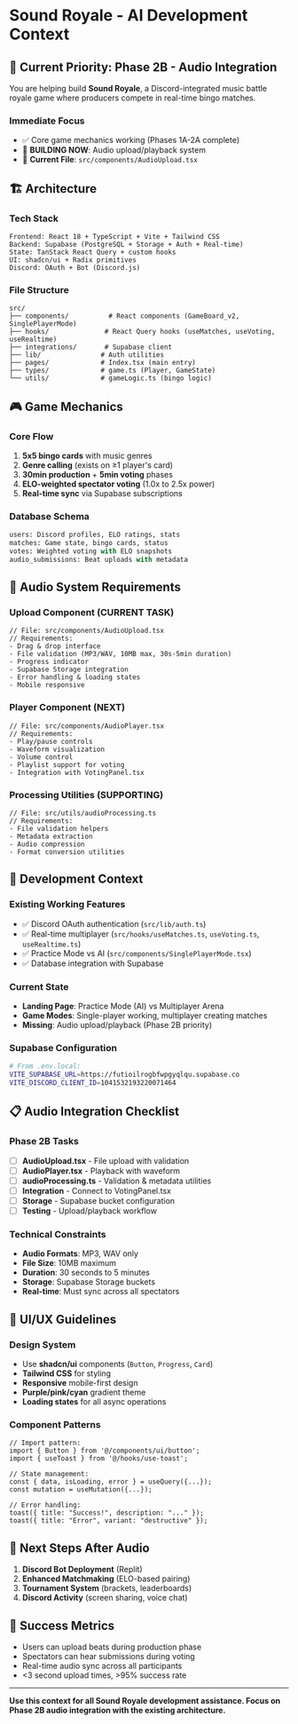 # Sound Royale - AI Development Context

## 🎯 **Current Priority: Phase 2B - Audio Integration**

You are helping build **Sound Royale**, a Discord-integrated music battle royale game where producers compete in real-time bingo matches.

### **Immediate Focus**
- ✅ Core game mechanics working (Phases 1A-2A complete)  
- 🔄 **BUILDING NOW**: Audio upload/playback system
- 📍 **Current File**: `src/components/AudioUpload.tsx`

## 🏗️ **Architecture**

### **Tech Stack**
```
Frontend: React 18 + TypeScript + Vite + Tailwind CSS
Backend: Supabase (PostgreSQL + Storage + Auth + Real-time)
State: TanStack React Query + custom hooks
UI: shadcn/ui + Radix primitives
Discord: OAuth + Bot (Discord.js)
```

### **File Structure**
```
src/
├── components/          # React components (GameBoard_v2, SinglePlayerMode)
├── hooks/              # React Query hooks (useMatches, useVoting, useRealtime)  
├── integrations/       # Supabase client
├── lib/               # Auth utilities
├── pages/             # Index.tsx (main entry)
├── types/             # game.ts (Player, GameState)
└── utils/             # gameLogic.ts (bingo logic)
```

## 🎮 **Game Mechanics**

### **Core Flow**
1. **5x5 bingo cards** with music genres
2. **Genre calling** (exists on ≥1 player's card)  
3. **30min production** + **5min voting** phases
4. **ELO-weighted spectator voting** (1.0x to 2.5x power)
5. **Real-time sync** via Supabase subscriptions

### **Database Schema** 
```sql
users: Discord profiles, ELO ratings, stats
matches: Game state, bingo cards, status  
votes: Weighted voting with ELO snapshots
audio_submissions: Beat uploads with metadata
```

## 🎵 **Audio System Requirements**

### **Upload Component** (CURRENT TASK)
```tsx
// File: src/components/AudioUpload.tsx
// Requirements:
- Drag & drop interface
- File validation (MP3/WAV, 10MB max, 30s-5min duration) 
- Progress indicator
- Supabase Storage integration
- Error handling & loading states
- Mobile responsive
```

### **Player Component** (NEXT)
```tsx
// File: src/components/AudioPlayer.tsx  
// Requirements:
- Play/pause controls
- Waveform visualization
- Volume control
- Playlist support for voting
- Integration with VotingPanel.tsx
```

### **Processing Utilities** (SUPPORTING)
```tsx
// File: src/utils/audioProcessing.ts
// Requirements:
- File validation helpers
- Metadata extraction
- Audio compression
- Format conversion utilities
```

## 🔧 **Development Context**

### **Existing Working Features**
- ✅ Discord OAuth authentication (`src/lib/auth.ts`)
- ✅ Real-time multiplayer (`src/hooks/useMatches.ts`, `useVoting.ts`, `useRealtime.ts`)
- ✅ Practice Mode vs AI (`src/components/SinglePlayerMode.tsx`)
- ✅ Database integration with Supabase

### **Current State**
- **Landing Page**: Practice Mode (AI) vs Multiplayer Arena
- **Game Modes**: Single-player working, multiplayer creating matches
- **Missing**: Audio upload/playback (Phase 2B priority)

### **Supabase Configuration**
```bash
# From .env.local:
VITE_SUPABASE_URL=https://futioilrogbfwpgyqlqu.supabase.co
VITE_DISCORD_CLIENT_ID=1041532193220071464
```

## 📋 **Audio Integration Checklist**

### **Phase 2B Tasks**
- [ ] **AudioUpload.tsx** - File upload with validation
- [ ] **AudioPlayer.tsx** - Playback with waveform  
- [ ] **audioProcessing.ts** - Validation & metadata utilities
- [ ] **Integration** - Connect to VotingPanel.tsx
- [ ] **Storage** - Supabase bucket configuration
- [ ] **Testing** - Upload/playback workflow

### **Technical Constraints**
- **Audio Formats**: MP3, WAV only
- **File Size**: 10MB maximum  
- **Duration**: 30 seconds to 5 minutes
- **Storage**: Supabase Storage buckets
- **Real-time**: Must sync across all spectators

## 🎨 **UI/UX Guidelines**

### **Design System**
- Use **shadcn/ui** components (`Button`, `Progress`, `Card`)
- **Tailwind CSS** for styling
- **Responsive** mobile-first design
- **Purple/pink/cyan** gradient theme
- **Loading states** for all async operations

### **Component Patterns**
```tsx
// Import pattern:
import { Button } from '@/components/ui/button';
import { useToast } from '@/hooks/use-toast';

// State management:
const { data, isLoading, error } = useQuery({...});
const mutation = useMutation({...});

// Error handling:
toast({ title: "Success!", description: "..." });
toast({ title: "Error", variant: "destructive" });
```

## 🚀 **Next Steps After Audio**

1. **Discord Bot Deployment** (Replit)
2. **Enhanced Matchmaking** (ELO-based pairing)
3. **Tournament System** (brackets, leaderboards)
4. **Discord Activity** (screen sharing, voice chat)

## 🎯 **Success Metrics**
- Users can upload beats during production phase
- Spectators can hear submissions during voting
- Real-time audio sync across all participants
- <3 second upload times, >95% success rate

---

**Use this context for all Sound Royale development assistance. Focus on Phase 2B audio integration with the existing architecture.**
